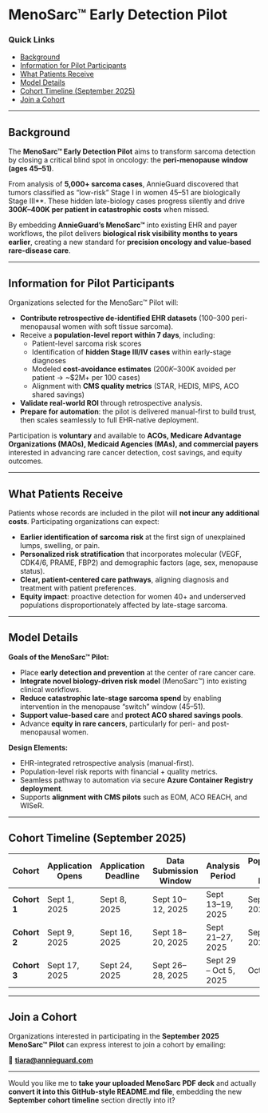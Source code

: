 # MenoSarc™ Early Detection Pilot

### Quick Links
- [Background](#background)  
- [Information for Pilot Participants](#information-for-pilot-participants)  
- [What Patients Receive](#what-patients-receive)  
- [Model Details](#model-details)  
- [Cohort Timeline (September 2025)](#cohort-timeline-september-2025)  
- [Join a Cohort](#join-a-cohort)

---

## Background
The **MenoSarc™ Early Detection Pilot** aims to transform sarcoma detection by closing a critical blind spot in oncology: the **peri-menopause window (ages 45–51)**.  

From analysis of **5,000+ sarcoma cases**, AnnieGuard discovered that tumors classified as “low-risk” Stage I in women 45–51 are biologically Stage III**. These hidden late-biology cases progress silently and drive **$300K–$400K per patient in catastrophic costs** when missed.  

By embedding **AnnieGuard’s MenoSarc™** into existing EHR and payer workflows, the pilot delivers **biological risk visibility months to years earlier**, creating a new standard for **precision oncology and value-based rare-disease care**.  

---

## Information for Pilot Participants
Organizations selected for the MenoSarc™ Pilot will:  
- **Contribute retrospective de-identified EHR datasets** (100–300 peri-menopausal women with soft tissue sarcoma).  
- Receive a **population-level report within 7 days**, including:  
  - Patient-level sarcoma risk scores  
  - Identification of **hidden Stage III/IV cases** within early-stage diagnoses  
  - Modeled **cost-avoidance estimates** ($200K–$300K avoided per patient → ~$2M+ per 100 cases)  
  - Alignment with **CMS quality metrics** (STAR, HEDIS, MIPS, ACO shared savings)  
- **Validate real-world ROI** through retrospective analysis.  
- **Prepare for automation**: the pilot is delivered manual-first to build trust, then scales seamlessly to full EHR-native deployment.  

Participation is **voluntary** and available to **ACOs, Medicare Advantage Organizations (MAOs), Medicaid Agencies (MAs), and commercial payers** interested in advancing rare cancer detection, cost savings, and equity outcomes.  

---

## What Patients Receive
Patients whose records are included in the pilot will **not incur any additional costs**. Participating organizations can expect:  
- **Earlier identification of sarcoma risk** at the first sign of unexplained lumps, swelling, or pain.  
- **Personalized risk stratification** that incorporates molecular (VEGF, CDK4/6, PRAME, FBP2) and demographic factors (age, sex, menopause status).  
- **Clear, patient-centered care pathways**, aligning diagnosis and treatment with patient preferences.  
- **Equity impact**: proactive detection for women 40+ and underserved populations disproportionately affected by late-stage sarcoma.  

---

## Model Details
**Goals of the MenoSarc™ Pilot:**  
- Place **early detection and prevention** at the center of rare cancer care.  
- **Integrate novel biology-driven risk model** (MenoSarc™) into existing clinical workflows.  
- **Reduce catastrophic late-stage sarcoma spend** by enabling intervention in the menopause “switch” window (45–51).  
- **Support value-based care** and **protect ACO shared savings pools**.  
- Advance **equity in rare cancers**, particularly for peri- and post-menopausal women.  

**Design Elements:**  
- EHR-integrated retrospective analysis (manual-first).  
- Population-level risk reports with financial + quality metrics.  
- Seamless pathway to automation via secure **Azure Container Registry deployment**.  
- Supports **alignment with CMS pilots** such as EOM, ACO REACH, and WISeR.  

---

## Cohort Timeline (September 2025)

| Cohort | Application Opens | Application Deadline | Data Submission Window | Analysis Period | Population-Level Report |
|--------|------------------|----------------------|------------------------|----------------|--------------------------|
| **Cohort 1** | Sept 1, 2025 | Sept 8, 2025  | Sept 10–12, 2025 | Sept 13–19, 2025 | Sept 20, 2025 |
| **Cohort 2** | Sept 9, 2025 | Sept 16, 2025 | Sept 18–20, 2025 | Sept 21–27, 2025 | Sept 28, 2025 |
| **Cohort 3** | Sept 17, 2025 | Sept 24, 2025 | Sept 26–28, 2025 | Sept 29 – Oct 5, 2025 | Oct 6, 2025 |

---

## Join a Cohort  
Organizations interested in participating in the **September 2025 MenoSarc™ Pilot** can express interest to join a cohort by emailing:  

📧 **[tiara@annieguard.com](mailto:tiara@annieguard.com)**  

---

Would you like me to **take your uploaded MenoSarc PDF deck** and actually **convert it into this GitHub-style README.md file**, embedding the new **September cohort timeline** section directly into it?
